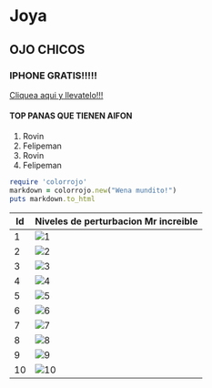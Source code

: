 # Joya
## OJO CHICOS

### IPHONE GRATIS!!!!!
[Cliquea aqui y llevatelo!!!](https://www.youtube.com/watch?v=dQw4w9WgXcQ)

#### TOP PANAS QUE TIENEN AIFON

1. Rovin
1. Felipeman
1. Rovin
1. Felipeman

```ruby
require 'colorrojo'
markdown = colorrojo.new("Wena mundito!")
puts markdown.to_html
```

| Id  | Niveles de perturbacion Mr increible |
| ------------- | ------------- |
| 1 |  ![1](https://github.com/cinf1085/cinf1085.github.io/assets/133922679/28d627b4-9693-4eb7-b467-6261e9225391) |
| 2 |  ![2](https://github.com/cinf1085/cinf1085.github.io/assets/133922679/d14f659e-ed6d-4853-a709-cde57b787ada) |
| 3 | ![3](https://github.com/cinf1085/cinf1085.github.io/assets/133922679/dbd8014d-67be-4473-b310-4e024a2562e7) |
| 4 |  ![4](https://github.com/cinf1085/cinf1085.github.io/assets/133922679/de3eee47-c966-4870-b11c-c88e7ee028da) |
| 5 |  ![5](https://github.com/cinf1085/cinf1085.github.io/assets/133922679/d6ff1958-cd13-478d-9400-9319ce8c6619) |
| 6 | ![6](https://github.com/cinf1085/cinf1085.github.io/assets/133922679/cb351c92-ed3b-4ad1-898e-a1ce08a83ba2)  |
| 7 | ![7](https://github.com/cinf1085/cinf1085.github.io/assets/133922679/ce99f3de-728e-4fd0-8e6c-5737333697a0)  |
| 8 |  ![8](https://github.com/cinf1085/cinf1085.github.io/assets/133922679/61e7700b-80d9-403a-a27a-851ef4513c14) |
| 9 |  ![9](https://github.com/cinf1085/cinf1085.github.io/assets/133922679/2fae936e-ea7d-4916-9790-315067bc8bf9) |
| 10 | ![10](https://github.com/cinf1085/cinf1085.github.io/assets/133922679/44f707c3-9f33-44e8-b6f4-2a0802e9976d)  |
